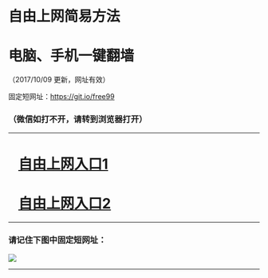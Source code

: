﻿# 自由上网简易方法

# 电脑、手机一键翻墙

（2017/10/09 更新，网址有效）

固定短网址：https://git.io/free99

### （微信如打不开，请转到浏览器打开）


***





# &nbsp;&nbsp; <a href="http://ft140924569.fwq-tz-1001.info/fwqtz01.html?t=10090016 " target="_blank">自由上网入口1</a>
# &nbsp;&nbsp; <a href="http://ft750516984.fwq-tz-1002.info/fwqtz02.html?t=100900113823 " target="_blank">自由上网入口2</a>
***

### 请记住下图中固定短网址：

<img src="https://s3-us-west-2.amazonaws.com/fwq-1001/yjfq-20170905okok.png" /> 


***

